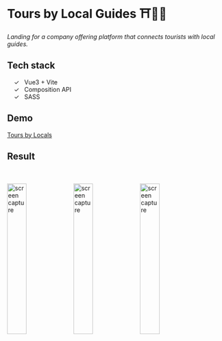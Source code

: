 # Tours by Local Guides ⛩️🗽🏰

_Landing for a company offering platform that connects tourists with local guides._ <br>

## Tech stack

&nbsp;&nbsp;&nbsp;&nbsp;&check;&nbsp;&nbsp; Vue3 + Vite<br>
&nbsp;&nbsp;&nbsp;&nbsp;&check;&nbsp;&nbsp; Composition API<br>
&nbsp;&nbsp;&nbsp;&nbsp;&check;&nbsp;&nbsp; SASS<br>

## Demo

[Tours by Locals]

## Result

<br><br>
<img width="30%" alt="screen capture" src="../main/src/assets/images/capture-one.jpeg">
<img width="30%" alt="screen capture" src="../main/src/assets/images/capture-two.jpeg">
<img width="30%" alt="screen capture" src="../main/src/assets/images/capture-three.jpeg">
<br><br>

[Tours by Locals]: https://alenagm.github.io/tripster/
